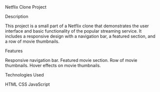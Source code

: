 Netflix Clone Project

Description

This project is a small part of a Netflix clone that demonstrates the user interface and basic functionality of the popular streaming service. It includes a responsive design with a navigation bar, a featured section, and a row of movie thumbnails.

Features

Responsive navigation bar.
Featured movie section.
Row of movie thumbnails.
Hover effects on movie thumbnails.

Technologies Used

HTML
CSS
JavaScript
